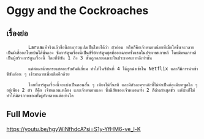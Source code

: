 # Oggy and the Cockroaches

## เรื่องย่อ
            Larvaแท้จริงแล้วชื่อนี้สามารถแปลเป็นไทยได้ว่า ตัวอ่อน หรือก็คือเจ้าหนอนน้อยที่เมื่อโตขึ้นจะกลายเป็นผีเสื้ออกโบยบินได้นั่นเอง ซึ่งการ์ตูนเรื่องนี้เป็นซีรี่ย์การ์ตูนชุดที่ออกฉายครั้งแรกในประเทศเกาหลี โดยมีคนเกาหลีเป็นผู้สร้างการ์ตูนเรื่องนี้ โดยที่ซีซัน 1 ถึง 3 นั้นถูกฉายเฉพาะในประเทศเกาหลีเท่านั้น

            แต่ต่อมาด้วยกระแสตอบรับอันดีเยี่ยม ทำให้ในซีซันที่ 4 ได้ถูกนำเข้าใน Netflix และก็มีการนำเข้าซีซันก่อน ๆ เข้ามาฉายเพิ่มเติมอีกด้วย

            โดยที่การ์ตูนเรื่องนี้จะแบ่งเป็นตอนสั้น ๆ เพียงไม่กี่นาที และมีตัวละครหลักที่ไม่จำเป็นต้องมีบทพูดใด ๆ อยู่เพียง 2 ตัว ก็คือ เจ้าหนอนเหลือง และเจ้าหนอนแดง ซึ่งนิสัยของเจ้าหนอนทั้ง 2 ก็ต่างกันสุดขั้ว แต่นั้นก็ไม่ทำให้มิตรภาพของทั้งคู่พังทลายแต่อย่างใด 

## Full Movie
https://youtu.be/hgyWiNfhdcA?si=S1y-YfHM6-ve_l-K